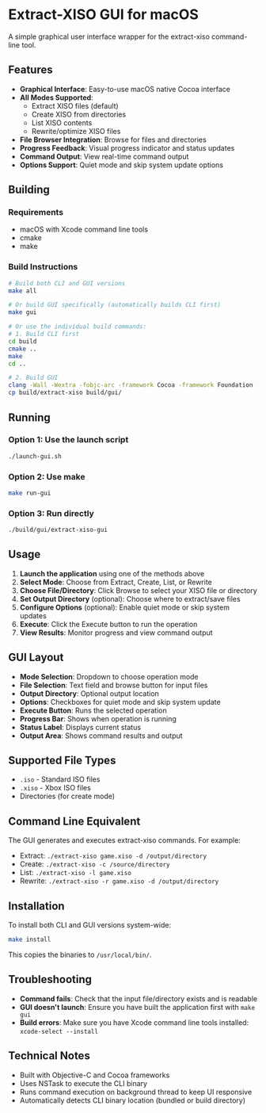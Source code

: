# Extract-XISO GUI for macOS

A simple graphical user interface wrapper for the extract-xiso command-line tool.

## Features

- **Graphical Interface**: Easy-to-use macOS native Cocoa interface
- **All Modes Supported**: 
  - Extract XISO files (default)
  - Create XISO from directories  
  - List XISO contents
  - Rewrite/optimize XISO files
- **File Browser Integration**: Browse for files and directories
- **Progress Feedback**: Visual progress indicator and status updates
- **Command Output**: View real-time command output
- **Options Support**: Quiet mode and skip system update options

## Building

### Requirements
- macOS with Xcode command line tools
- cmake
- make

### Build Instructions

```bash
# Build both CLI and GUI versions
make all

# Or build GUI specifically (automatically builds CLI first)
make gui

# Or use the individual build commands:
# 1. Build CLI first
cd build
cmake ..
make
cd ..

# 2. Build GUI
clang -Wall -Wextra -fobjc-arc -framework Cocoa -framework Foundation -o build/gui/extract-xiso-gui ExtractXISOGUI.m
cp build/extract-xiso build/gui/
```

## Running

### Option 1: Use the launch script
```bash
./launch-gui.sh
```

### Option 2: Use make
```bash
make run-gui
```

### Option 3: Run directly
```bash
./build/gui/extract-xiso-gui
```

## Usage

1. **Launch the application** using one of the methods above
2. **Select Mode**: Choose from Extract, Create, List, or Rewrite
3. **Choose File/Directory**: Click Browse to select your XISO file or directory
4. **Set Output Directory** (optional): Choose where to extract/save files
5. **Configure Options** (optional): Enable quiet mode or skip system updates
6. **Execute**: Click the Execute button to run the operation
7. **View Results**: Monitor progress and view command output

## GUI Layout

- **Mode Selection**: Dropdown to choose operation mode
- **File Selection**: Text field and browse button for input files
- **Output Directory**: Optional output location
- **Options**: Checkboxes for quiet mode and skip system update
- **Execute Button**: Runs the selected operation
- **Progress Bar**: Shows when operation is running
- **Status Label**: Displays current status
- **Output Area**: Shows command results and output

## Supported File Types

- `.iso` - Standard ISO files
- `.xiso` - Xbox ISO files
- Directories (for create mode)

## Command Line Equivalent

The GUI generates and executes extract-xiso commands. For example:
- Extract: `./extract-xiso game.xiso -d /output/directory`
- Create: `./extract-xiso -c /source/directory`  
- List: `./extract-xiso -l game.xiso`
- Rewrite: `./extract-xiso -r game.xiso -d /output/directory`

## Installation

To install both CLI and GUI versions system-wide:

```bash
make install
```

This copies the binaries to `/usr/local/bin/`.

## Troubleshooting

- **Command fails**: Check that the input file/directory exists and is readable
- **GUI doesn't launch**: Ensure you have built the application first with `make gui`
- **Build errors**: Make sure you have Xcode command line tools installed: `xcode-select --install`

## Technical Notes

- Built with Objective-C and Cocoa frameworks
- Uses NSTask to execute the CLI binary
- Runs command execution on background thread to keep UI responsive
- Automatically detects CLI binary location (bundled or build directory)
